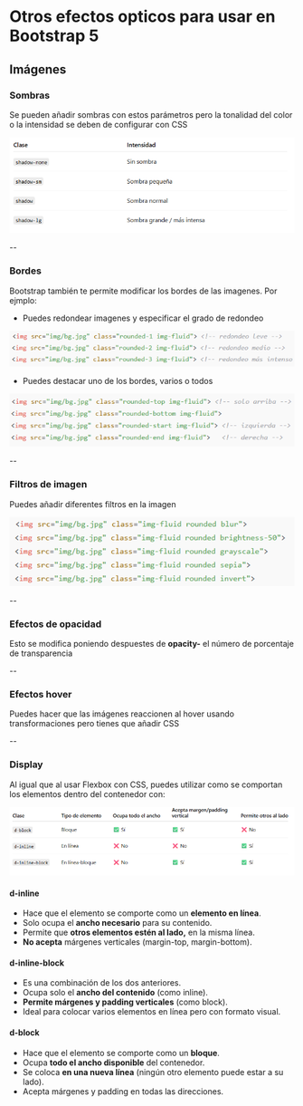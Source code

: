 # Otros efectos opticos para usar en Bootstrap 5
## Imágenes
### Sombras
Se pueden añadir sombras con estos parámetros pero la tonalidad del color o la intensidad se deben de configurar con CSS

![Clases de sombra con Bootstrap 5](image.png)

--

### Bordes
Bootstrap también te permite modificar los bordes de las imagenes. Por ejmplo:

- Puedes redondear imagenes y especificar el grado de redondeo 

![Ejemplos de código](image-1.png)

- Puedes destacar uno de los bordes, varios o todos

![Ejemplos de código](image-2.png)

--

### Filtros de imagen
Puedes añadir diferentes filtros en la imagen

![Ejemplos de código](image-3.png)

-- 

### Efectos de opacidad
Esto se modifica poniendo despuestes de **opacity-** el número de porcentaje de transparencia

-- 

### Efectos hover
Puedes hacer que las imágenes reaccionen al hover usando  transformaciones pero tienes que añadir CSS

-- 

### Display
Al igual que al usar Flexbox con CSS, puedes utilizar como se comportan los elementos dentro del contenedor con:

![Comparativa rápida](image-4.png)

#### d-inline 
- Hace que el elemento se comporte como un **elemento en línea**.
- Solo ocupa el **ancho necesario** para su contenido.
- Permite que **otros elementos estén al lado,** en la misma línea.
- **No acepta** márgenes verticales (margin-top, margin-bottom).

#### d-inline-block 
- Es una combinación de los dos anteriores.
- Ocupa solo el **ancho del contenido** (como inline).
- **Permite márgenes y padding verticales** (como block).
- Ideal para colocar varios elementos en línea pero con formato visual.

#### d-block
- Hace que el elemento se comporte como un **bloque**.
- Ocupa **todo el ancho disponible** del contenedor.
- Se coloca **en una nueva línea** (ningún otro elemento puede estar a su lado).
- Acepta márgenes y padding en todas las direcciones.